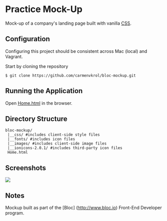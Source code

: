 Practice Mock-Up
=============

Mock-up of a company's landing page built with vanilla [CSS](https://en.wikipedia.org/wiki/Cascading_Style_Sheets). 


Configuration
------------
Configuring this project should be consistent across Mac (local) and Vagrant.  

Start by cloning the repository
```
$ git clone https://github.com/carmenvkrol/bloc-mockup.git
```


Running the Application
------------
Open [Home.html](https://github.com/carmenvkrol/bloc-mockup/blob/master/Home.html) in the browser.


Directory Structure
------------
```
bloc-mockup/
 |__css/ #includes client-side style files
 |__fonts/ #includes icon files
 |__images/ #includes client-side image files
 |__ionicons-2.0.1/ #includes third-party icon files
 Home.html

```

Screenshots
------------
![](https://github.com/carmenvkrol/bloc-mockup/blob/master/bloc-mockup-screenshot.png)


Notes
-----
Mockup built as part of the [Bloc] (http://www.bloc.io) Front-End Developer program.
